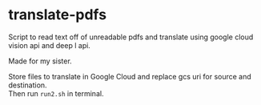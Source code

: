 # translate-pdfs
Script to read text off of unreadable pdfs and translate using google cloud vision api and deep l api. 


Made for my sister.  


Store files to translate in Google Cloud and replace gcs uri for source and destination.  
Then run `run2.sh` in terminal.
